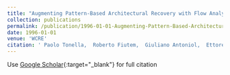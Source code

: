 ```yaml
---
title: "Augmenting Pattern-Based Architectural Recovery with Flow Analysis: Mosaic -A Case Study"
collection: publications
permalink: /publication/1996-01-01-Augmenting-Pattern-Based-Architectural-Recovery-with-Flow-Analysis-Mosaic-A-Case-Study
date: 1996-01-01
venue: 'WCRE'
citation: ' Paolo Tonella,  Roberto Fiutem,  Giuliano Antoniol,  Ettore Merlo, &quot;Augmenting Pattern-Based Architectural Recovery with Flow Analysis: Mosaic -A Case Study.&quot; WCRE, 1996.'
---
```

Use [Google Scholar](https://scholar.google.com/scholar?q=Augmenting+Pattern+Based+Architectural+Recovery+with+Flow+Analysis:+Mosaic++A+Case+Study){:target="_blank"} for full citation